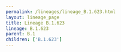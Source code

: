 ```yaml
---
permalink: /lineages/lineage_B.1.623.html
layout: lineage_page
title: Lineage B.1.623
lineage: B.1.623
parent: B.1
children: ['B.1.623']
---
```


